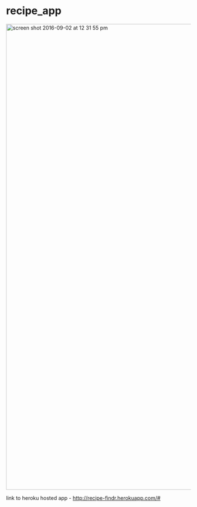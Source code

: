 # recipe_app

<img width="1270" alt="screen shot 2016-09-02 at 12 31 55 pm" src="https://cloud.githubusercontent.com/assets/19507239/18214448/574c0b66-710a-11e6-9b26-30a1e67868a2.png">

link to heroku hosted app - http://recipe-findr.herokuapp.com/#
